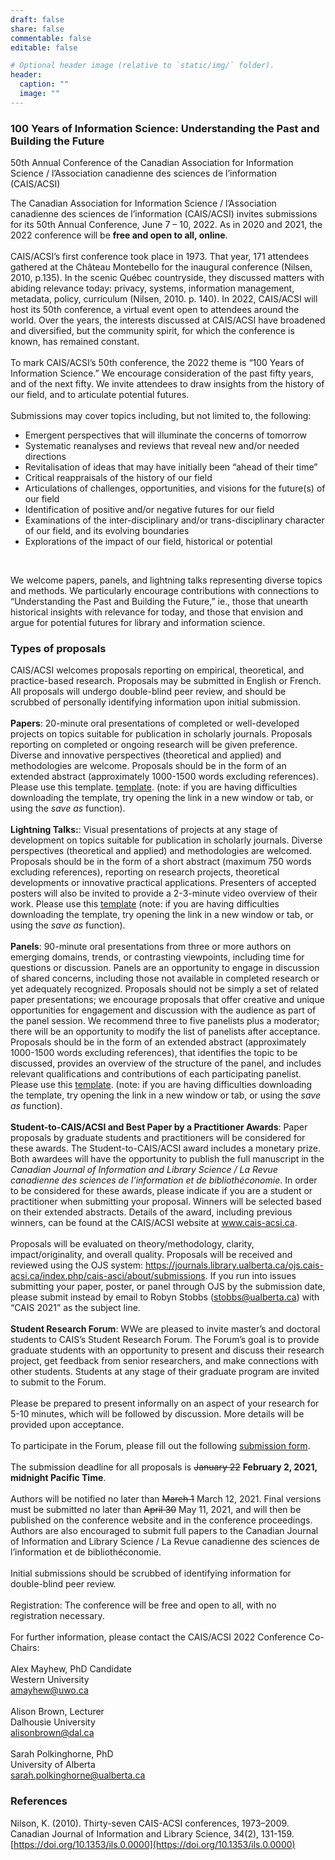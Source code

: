 ```yaml
---
draft: false
share: false
commentable: false
editable: false

# Optional header image (relative to `static/img/` folder).
header:
  caption: ""
  image: ""
---
```

 
### 100 Years of Information Science: Understanding the Past and Building the Future
50th Annual Conference of the Canadian Association for Information Science /
l’Association canadienne des sciences de l’information (CAIS/ACSI)


The Canadian Association for Information Science / l’Association canadienne des sciences de l’information (CAIS/ACSI) invites submissions for its 50th Annual Conference, June 7 – 10, 2022. As in 2020 and 2021, the 2022 conference will be <b>free and open to all, online</b>.
<br><br>
CAIS/ACSI’s first conference took place in 1973. That year, 171 attendees gathered at the Château Montebello for the inaugural conference (Nilsen, 2010, p.135). In the scenic Québec countryside, they discussed matters with abiding relevance today: privacy, systems, information management, metadata, policy, curriculum (Nilsen, 2010. p. 140). In 2022, CAIS/ACSI will host its 50th conference, a virtual event open to attendees around the world. Over the years, the interests discussed at CAIS/ACSI have broadened and diversified, but the community spirit, for which the conference is known, has remained constant. 
<br><br>
To mark CAIS/ACSI’s 50th conference, the 2022 theme is “100 Years of Information Science.” We encourage consideration of the past fifty years, and of the next fifty. We invite attendees to draw insights from the history of our field, and to articulate potential futures.
<br><br>
Submissions may cover topics including, but not limited to, the following:
- Emergent perspectives that will illuminate the concerns of tomorrow
- Systematic reanalyses and reviews that reveal new and/or needed directions
- Revitalisation of ideas that may have initially been “ahead of their time”
- Critical reappraisals of the history of our field
- Articulations of challenges, opportunities, and visions for the future(s) of our field
- Identification of positive and/or negative futures for our field
- Examinations of the inter-disciplinary and/or trans-disciplinary character of our field, and its evolving boundaries
- Explorations of the impact of our field, historical or potential
<br>

We welcome papers, panels, and lightning talks representing diverse topics and methods. We particularly encourage contributions with connections to “Understanding the Past and Building the Future,” ie., those that unearth historical insights with relevance for today, and those that envision and argue for potential futures for library and information science.

### Types of proposals
CAIS/ACSI welcomes proposals reporting on empirical, theoretical, and practice-based research. Proposals may be submitted in English or French. All proposals will undergo double-blind peer review, and should be scrubbed of personally identifying information upon initial submission.
<br><br>
**Papers**: 20-minute oral presentations of completed or well-developed projects on topics suitable for publication in scholarly journals. Proposals reporting on completed or ongoing research will be given preference. Diverse and innovative perspectives (theoretical and applied) and methodologies are welcome. Proposals should be in the form of an extended abstract (approximately 1000-1500 words excluding references). Please use this template. <a href="https://docs.google.com/document/d/154HcFZolLz7aCBUQ_TSt0GfHwBqiAoWU/edit?usp=sharing&ouid=109657051901319297345&rtpof=true&sd=true" target="_blank">template</a>. (note: if you are having difficulties downloading the template, try opening the link in a new window or tab, or using the _save as_ function).
<br><br>
**Lightning Talks:**: Visual presentations of projects at any stage of development on topics suitable for publication in scholarly journals. Diverse perspectives (theoretical and applied) and methodologies are welcomed. Proposals should be in the form of a short abstract (maximum 750 words excluding references), reporting on research projects, theoretical developments or innovative practical applications. Presenters of accepted posters will also be invited to provide a 2-3-minute video overview of their work. Please use this <a href="http://cais-acsi.ca/wp-content/uploads/2019/10/CAIS-ACSI-2020-Abstract-Template.docx" target="_blank">template</a> (note: if you are having difficulties downloading the template, try opening the link in a new window or tab, or using the _save as_ function).
<br><br>
**Panels**: 90-minute oral presentations from three or more authors on emerging domains, trends, or contrasting viewpoints, including time for questions or discussion. Panels are an opportunity to engage in discussion of shared concerns, including those not available in completed research or yet adequately recognized. Proposals should not be simply a set of related paper presentations; we encourage proposals that offer creative and unique opportunities for engagement and discussion with the audience as part of the panel session. We recommend three to five panelists plus a moderator; there will be an opportunity to modify the list of panelists after acceptance. Proposals should be in the form of an extended abstract (approximately 1000-1500 words excluding references), that identifies the topic to be discussed, provides an overview of the structure of the panel, and includes relevant qualifications and contributions of each participating panelist. Please use this [template](http://cais-acsi.ca/wp-content/uploads/2019/10/CAIS-ACSI-2020-Abstract-Template.docx). (note: if you are having difficulties downloading the template, try opening the link in a new window or tab, or using the _save as_ function).
<br><br>
**Student-to-CAIS/ACSI and Best Paper by a Practitioner Awards**: Paper proposals by graduate students and practitioners will be considered for these awards. The Student-to-CAIS/ACSI award includes a monetary prize. Both awardees will have the opportunity to publish the full manuscript in the *Canadian Journal of Information and Library Science / La Revue canadienne des sciences de l’information et de bibliothéconomie*. In order to be considered for these awards, please indicate if you are a student or practitioner when submitting your proposal. Winners will be selected based on their extended abstracts. Details of the award, including previous winners, can be found at the CAIS/ACSI website at www.cais-acsi.ca.
<br><br>
Proposals will be evaluated on theory/methodology, clarity, impact/originality, and overall quality. Proposals will be received and reviewed using the OJS system: https://journals.library.ualberta.ca/ojs.cais-acsi.ca/index.php/cais-asci/about/submissions. If you run into issues submitting your paper, poster, or panel through OJS by the submission date, please submit instead by email to Robyn Stobbs (stobbs@ualberta.ca) with “CAIS 2021” as the subject line.
<br><br>
**Student Research Forum**: WWe are pleased to invite master’s and doctoral students to CAIS’s Student Research Forum. The Forum’s goal is to provide graduate students with an opportunity to present and discuss their research project, get feedback from senior researchers, and make connections with other students. Students at any stage of their graduate program are invited to submit to the Forum.
<br><br>
Please be prepared to present informally on an aspect of your research for 5-10 minutes, which will be followed by discussion. More details will be provided upon acceptance.
<br><br>
To participate in the Forum, please fill out the following [submission form](https://docs.google.com/forms/d/e/1FAIpQLScbW8_kNo-9bWQ4VnIV5jT5y601eTuyw0hK1h0Y_s-7Qa5aIQ/viewform?usp=sf_link).
<br><br>
The submission deadline for all proposals is ~~January 22~~ **February 2, 2021, midnight Pacific Time**.
<br><br>
Authors will be notified no later than ~~March 1~~ March 12, 2021. Final versions must be submitted no later than ~~April 30~~ May 11, 2021, and will then be published on the conference website and in the conference proceedings. Authors are also encouraged to submit full papers to the Canadian Journal of Information and Library Science / La Revue canadienne des sciences de l’information et de bibliothéconomie.
<br><br>
Initial submissions should be scrubbed of identifying information for double-blind peer review.
<br><br>
Registration: The conference will be free and open to all, with no registration necessary.
<br><br>
For further information, please contact the CAIS/ACSI 2022 Conference Co-Chairs:
<br><br>
Alex Mayhew, PhD Candidate<br>
Western University<br>
amayhew@uwo.ca<br>
<br>
Alison Brown, Lecturer<br>
Dalhousie University<br>
alisonbrown@dal.ca<br>
<br>
Sarah Polkinghorne, PhD<br>
University of Alberta<br>
sarah.polkinghorne@ualberta.ca<br>

### References
Nilson, K. (2010). Thirty-seven CAIS-ACSI conferences, 1973–2009. <italic>Canadian Journal of Information and Library Science, 34</italic>(2), 131-159. [https://doi.org/10.1353/ils.0.0000](https://doi.org/10.1353/ils.0.0000)


